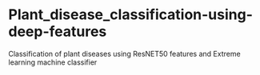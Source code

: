 # Plant_disease_classification-using-deep-features
Classification of plant diseases using ResNET50 features and Extreme learning machine classifier 
